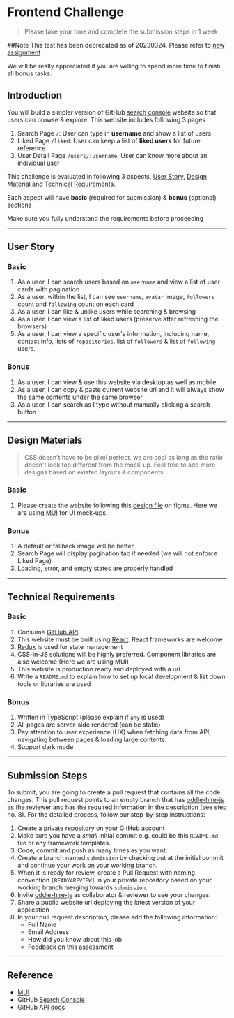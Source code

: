 # Frontend Challenge
> Please take your time and complete the submission steps in 1 week

##Note
This test has been deprecated as of 20230324. Please refer to [new assignment](https://codesandbox.io/p/sandbox/toggle-button-2ksm9s?file=%2FREADME.md)

We will be really appreciated if you are willing to spend more time to finish all bonus tasks.

## Introduction

You will build a simpler version of GitHub [search console](https://github.com/search) website so that users can browse & explore. This website includes following 3 pages 

1. Search Page `/`: User can type in **username** and show a list of users 
2. Liked Page `/liked`: User can keep a list of **liked users** for future reference
3. User Detail Page `/users/:username`: User can know more about an individual user

This challenge is evaluated in following 3 aspects, [User Story](#user-story), [Design Material](#design-materials) and [Technical Requirements](#technical-requirements). 

Each aspect will have **basic** (required for submission) & **bonus** (optional) sections


Make sure you fully understand the requirements before proceeding

---

## User Story

### Basic

1. As a user, I can search users based on `username` and view a list of user cards with pagination
2. As a user, within the list, I can see `username`, `avatar` image, `followers` count and `following` count on each card
3. As a user, I can like & unlike users while searching & browsing
4. As a user, I can view a list of liked users (preserve after refreshing the browsers)
5. As a user, I can view a specific user's information, including name, contact info, lists of `repositories`, list of `followers` & list of `following` users.

### Bonus

1. As a user, I can view & use this website via desktop as well as mobile 
2. As a user, I can copy & paste current website url and it will always show the same contents under the same browser
3. As a user, I can search as I type without manually clicking a search button

---

## Design Materials 

 > CSS doesn't have to be pixel perfect, we are cool as long as the ratio doesn't look too different from the mock-up. Feel free to add more designs based on existed layouts & components.

### Basic

1. Please create the website following this [design file](https://www.figma.com/file/kt2BetKOPYrbGHhQcHy1SE/Oddle-Fe-Challenge) on figma. Here we are using [MUI](https://mui.com) for UI mock-ups. 

### Bonus

1. A default or fallback image will be better.
2. Search Page will display pagination tab if needed (we will not enforce Liked Page)
3. Loading, error, and empty states are properly handled

---

## Technical Requirements

### Basic

1. Consume [GitHub API](https://docs.github.com/en/rest)
2. This website must be built using [React](https://reactjs.org). React frameworks are welcome
3. [Redux](https://redux.js.org) is used for state management 
4. CSS-in-JS solutions will be highly preferred. Component libraries are also welcome (Here we are using MUI)
5. This website is production ready and deployed with a url
6. Write a `README.md` to explain how to set up local development & list down tools or libraries are used

### Bonus

1. Written in TypeScript (please explain if `any` is used)
2. All pages are server-side rendered (can be static)
3. Pay attention to user experience (UX) when fetching data from API, navigating between pages & loading large contents.
4. Support dark mode

---

## Submission Steps

To submit, you are going to create a pull request that contains all the code changes. This pull request points to an empty branch that has [oddle-hire-js](https://github.com/oddle-hire-js) as the reviewer and has the required information in the description (see step no. 8). For the detailed process, follow our step-by-step instructions: 

1. Create a private repository on your GitHub account
2. Make sure you have a *small* initial commit e.g. could be this `README.md` file or any framework templates.
3. Code, commit and push as many times as you want.
4. Create a branch named `submission` by checking out at the initial commit and continue your work on your working branch. 
5. When it is ready for review, create a Pull Request with naming convention `[READY4REVIEW]` in your private repository based on your working branch merging towards `submission`.
6. Invite [oddle-hire-js](https://github.com/oddle-hire-js) as collaborator & reviewer to see your changes.
7. Share a public website url deploying the latest version of your application
8. In your pull request description, please add the following information: 
    - Full Name
    - Email Address
    - How did you know about this job
    - Feedback on this assessment


----

## Reference

- [MUI](https://mui.com)
- GitHub [Search Console](https://github.com/search)
- GitHub API [docs](https://docs.github.com/en/rest)
